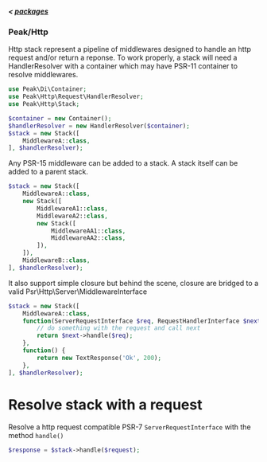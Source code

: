 ##### < [packages](index#packages)
### Peak/Http


Http stack represent a pipeline of middlewares designed to handle an http request and/or return a reponse. 
To work properly, a stack will need a HandlerResolver with a container which may have PSR-11 container to resolve middlewares.

```php
use Peak\Di\Container;
use Peak\Http\Request\HandlerResolver;
use Peak\Http\Stack;

$container = new Container();
$handlerResolver = new HandlerResolver($container);
$stack = new Stack([
    MiddlewareA::class,
], $handlerResolver);

```

Any PSR-15 middleware can be added to a stack. 
A stack itself can be added to a parent stack.

```php
$stack = new Stack([
    MiddlewareA::class,
    new Stack([
        MiddlewareA1::class,
        MiddlewareA2::class,
        new Stack([
            MiddlewareAA1::class,
            MiddlewareAA2::class,
        ]),
    ]),
    MiddlewareB::class,
], $handlerResolver);

```

It also support simple closure but behind the scene, closure are bridged to a valid Psr\Http\Server\MiddlewareInterface

```php
$stack = new Stack([
    MiddlewareA::class,
    function(ServerRequestInterface $req, RequestHandlerInterface $next) {
        // do something with the request and call next
        return $next->handle($req);
    },
    function() {
        return new TextResponse('Ok', 200);
    },
], $handlerResolver);

```

# Resolve stack with a request

Resolve a http request compatible PSR-7 ``ServerRequestInterface`` with the method ``handle()``

```php
$response = $stack->handle($request);
```